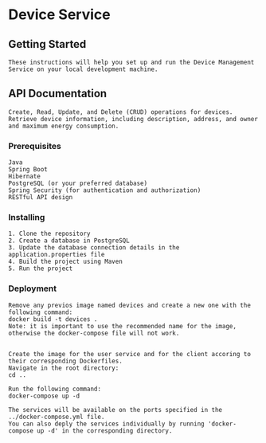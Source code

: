 # Device Service

## Getting Started
    
    These instructions will help you set up and run the Device Management Service on your local development machine.    

## API Documentation

    Create, Read, Update, and Delete (CRUD) operations for devices.
    Retrieve device information, including description, address, and owner and maximum energy consumption.

### Prerequisites

    Java
    Spring Boot
    Hibernate
    PostgreSQL (or your preferred database)
    Spring Security (for authentication and authorization)
    RESTful API design

### Installing

    1. Clone the repository
    2. Create a database in PostgreSQL
    3. Update the database connection details in the application.properties file
    4. Build the project using Maven
    5. Run the project

### Deployment

    Remove any previos image named devices and create a new one with the following command:   
    docker build -t devices .
    Note: it is important to use the recommended name for the image, otherwise the docker-compose file will not work.


    Create the image for the user service and for the client accoring to their corresponding Dockerfiles.
    Navigate in the root directory: 
    cd ..

    Run the following command: 
    docker-compose up -d

    The services will be available on the ports specified in the ../docker-compose.yml file.
    You can also deply the services individually by running 'docker-compose up -d' in the corresponding directory.

